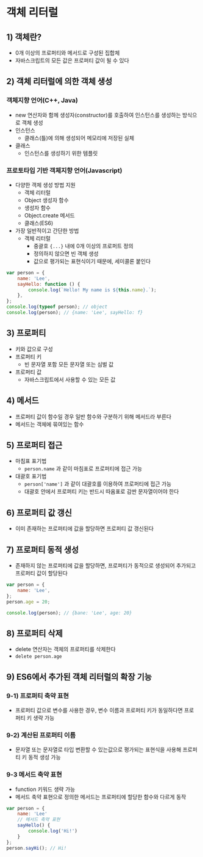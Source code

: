 # 객체 리터럴

## 1) 객체란?

-   0개 이상의 프로퍼티와 메서드로 구성된 집합체
-   자바스크립트의 모든 값은 프로퍼티 값이 될 수 있다

## 2) 객체 리터럴에 의한 객체 생성

### 객체지향 언어(C++, Java)

-   new 연산자와 함께 생성자(constructor)를 호출하여 인스턴스를 생성하는 방식으로 객체 생성
-   인스턴스
    -   클래스(틀)에 의해 생성되어 메모리에 저장된 실체
-   클래스
    -   인스턴스를 생성하기 위한 템플릿

### 프로토타입 기반 객체지향 언어(Javascript)

-   다양한 객체 생성 방법 지원
    -   객체 리터럴
    -   Object 생성자 함수
    -   생성자 함수
    -   Object.create 메서드
    -   클래스(ES6)
-   가장 일반적이고 간단한 방법
    -   객체 리터럴
        -   중괄호 `{...}` 내에 0개 이상의 프로퍼트 정의
        -   정의하지 않으면 빈 객체 생성
        -   값으로 평가되는 표현식이기 때문에, 세미콜론 붙인다

```javascript
var person = {
    name: 'Lee',
    sayHello: function () {
        console.log(`Hello! My name is ${this.name}.`);
    },
};
console.log(typeof person); // object
console.log(person); // {name: 'Lee', sayHello: f}
```

## 3) 프로퍼티

-   키와 값으로 구성
-   프로퍼티 키
    -   빈 문자열 포함 모든 문자열 또는 심벌 값
-   프로퍼티 값
    -   자바스크립트에서 사용할 수 있는 모든 값

## 4) 메서드

-   프로퍼티 값이 함수일 경우 일반 함수와 구분하기 위해 메서드라 부른다
-   메서드는 객체에 묶여있는 함수

## 5) 프로퍼티 접근

-   마침표 표기법
    -   `person.name` 과 같이 마침표로 프로퍼티에 접근 가능
-   대괄호 표기법
    -   `person['name']` 과 같이 대괄호를 이용하여 프로퍼티에 접근 가능
    -   대괄호 안에서 프로퍼티 키는 반드시 따옴표로 감싼 문자열이어야 한다

## 6) 프로퍼티 값 갱신

-   이미 존재하는 프로퍼티에 값을 할당하면 프로퍼티 값 갱신된다

## 7) 프로퍼티 동적 생성

-   존재하지 않는 프로퍼티에 값을 할당하면, 프로퍼티가 동적으로 생성되어 추가되고 프로퍼티 값이 할당된다

```javascript
var person = {
    name: 'Lee',
};
person.age = 20;

console.log(person); // {bane: 'Lee', age: 20}
```

## 8) 프로퍼티 삭제

-   delete 연산자는 객체의 프로퍼티를 삭제한다
-   `delete person.age`

## 9) ES6에서 추가된 객체 리터럴의 확장 기능

### 9-1) 프로퍼티 축약 표현

-   프로퍼티 값으로 변수를 사용한 경우, 변수 이름과 프로퍼티 키가 동일하다면 프로퍼티 키 생략 가능

### 9-2) 계산된 프로퍼티 이름

-   문자열 또는 문자열로 타입 변환할 수 있는값으로 평가되는 표현식을 사용해 프로퍼티 키 동적 생성 가능

### 9-3 메서드 축약 표현

-   function 키워드 생략 가능
-   메서드 축약 표현으로 정의한 메서드는 프로퍼티에 할당한 함수와 다르게 동작

```javascript
var person = {
    name: 'Lee'
    // 메서드 축약 표현
    sayHello() {
        console.log('Hi!')
    }
};
person.sayHi(); // Hi!
```
